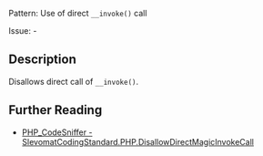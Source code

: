 Pattern: Use of direct `__invoke()` call

Issue: -

## Description

Disallows direct call of `__invoke()`.

## Further Reading

* [PHP_CodeSniffer - SlevomatCodingStandard.PHP.DisallowDirectMagicInvokeCall](https://github.com/slevomat/coding-standard/blob/master/doc/php.md#slevomatcodingstandardphpdisallowdirectmagicinvokecall-)